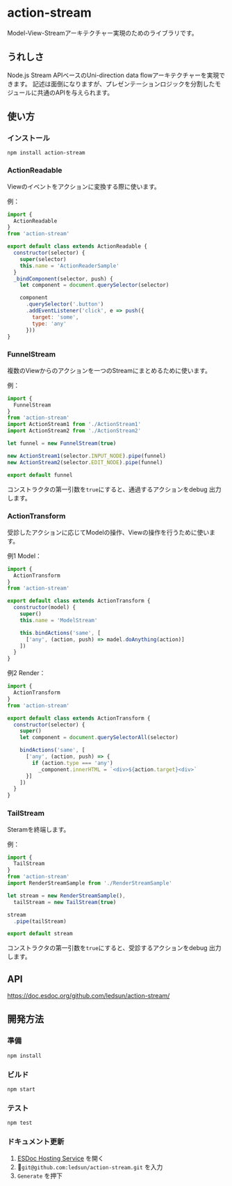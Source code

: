 # action-stream
Model-View-Streamアーキテクチャー実現のためのライブラリです。

## うれしさ
Node.js Stream APIベースのUni-direction data flowアーキテクチャーを実現できます。
記述は面倒になりますが、プレゼンテーションロジックを分割したモジュールに共通のAPIを与えられます。

## 使い方
### インストール
`npm install action-stream`

### ActionReadable
Viewのイベントをアクションに変換する際に使います。

例：

```js
import {
  ActionReadable
}
from 'action-stream'

export default class extends ActionReadable {
  constructor(selector) {
    super(selector)
    this.name = 'ActionReaderSample'
  }
  _bindComponent(selector, push) {
    let component = document.querySelector(selector)

    component
      .querySelector('.button')
      .addEventListener('click', e => push({
        target: 'some',
        type: 'any'
      }))
}
```

### FunnelStream
複数のViewからのアクションを一つのStreamにまとめるために使います。

例：
```js
import {
  FunnelStream
}
from 'action-stream'
import ActionStream1 from './ActionStream1'
import ActionStream2 from './ActionStream2'

let funnel = new FunnelStream(true)

new ActionStream1(selector.INPUT_NODE).pipe(funnel)
new ActionStream2(selector.EDIT_NODE).pipe(funnel)

export default funnel
```

コンストラクタの第一引数を`true`にすると、通過するアクションをdebug
出力します。

### ActionTransform
受診したアクションに応じてModelの操作、Viewの操作を行うために使います。

例1 Model：

```js
import {
  ActionTransform
}
from 'action-stream'

export default class extends ActionTransform {
  constructor(model) {
    super()
    this.name = 'ModelStream'

    this.bindActions('same', [
      ['any', (action, push) => madel.doAnything(action)]
    ])
  }
}
```

例2 Render：

```js
import {
  ActionTransform
}
from 'action-stream'

export default class extends ActionTransform {
  constructor(selector) {
    super()
    let component = document.querySelectorAll(selector)

    bindActions('same', [
      ['any', (action, push) => {
        if (action.type === 'any')
          _component.innerHTML = `<div>${action.target}<div>`
      }]
    ])
  }
}
```


### TailStream
Steramを終端します。

例：
```js
import {
  TailStream
}
from 'action-stream'
import RenderStreamSample from './RenderStreamSample'

let stream = new RenderStreamSample(),
  tailStream = new TailStream(true)

stream
  .pipe(tailStream)

export default stream
```

コンストラクタの第一引数を`true`にすると、受診するアクションをdebug
出力します。

## API

https://doc.esdoc.org/github.com/ledsun/action-stream/

## 開発方法
### 準備

```
npm install
```

### ビルド

```
npm start
```

### テスト

```
npm test
```

### ドキュメント更新

1. [ESDoc Hosting Service](https://doc.esdoc.org/-/generate.html) を開く
1. `git@github.com:ledsun/action-stream.git` を入力
1. `Generate` を押下
